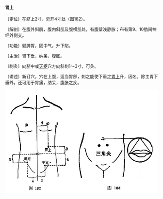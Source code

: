 #### 胃上

〔定位〕在脐上2寸，旁开4寸处（图182）。

〔解剖〕在腹外斜肌，腹内斜肌及腹横肌处，有腹壁浅静脉；布有第9、10肋间神经外侧支。

〔功能〕健脾胃，固中气，升下陷。

〔主治〕胃下垂，纳呆，腹胀。

〔刺灸〕向脐中或[天枢](https://www.gmzyjc.com/read/zjs/zjs3.1.1-3-0.1.3.3.25.md)穴方向斜刺1～3寸，可灸。

〔讲述〕新订穴。穴在上腹，适当胃部，刺之能使下垂之[胃上](https://www.gmzyjc.com/read/zjs/zjs3.4-0.1.3.2.0.md)升，因名。除主胃下垂外，还可用于胃痛，纳呆，腹胀之疾。

![](img/图182、183.jpg)
